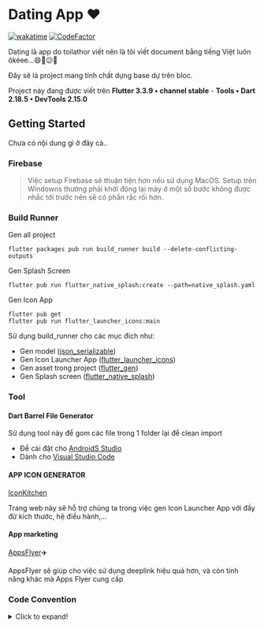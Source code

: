 # Dating App ❤️

[![wakatime](https://wakatime.com/badge/user/dbffe694-c211-47a5-82ed-ff362b1a7a4a/project/b84a69e5-3a93-4554-ac83-4cb81cc2a0b4.svg)](https://wakatime.com/badge/user/dbffe694-c211-47a5-82ed-ff362b1a7a4a/project/b84a69e5-3a93-4554-ac83-4cb81cc2a0b4) [![CodeFactor](https://www.codefactor.io/repository/github/toilathor/learnflutter/badge)](https://www.codefactor.io/repository/github/toilathor/learnflutter)

Dating là app do toilathor viết nên là tôi viết document bằng tiếng Việt luôn ôkéee...😄🚀️😕🎉️

Đây sẽ là project mang tính chất dựng base dự trên bloc.

Project này đang được viết trên **Flutter 3.3.9 • channel stable** - **Tools • Dart 2.18.5 • DevTools 2.15.0**

## Getting Started

Chưa có nội dung gì ở đây cả..

### Firebase

> Việc setup Firebase sẽ thuận tiện hơn nếu sử dụng MacOS. Setup trên Windowns thường phải khởi động
> lại máy ở một số bước không được nhắc tới trước nên sẽ có phần rắc rối hơn.

### Build Runner

Gen all project
```shell
flutter packages pub run build_runner build --delete-conflicting-outputs
```

Gen Splash Screen
```shell
flutter pub run flutter_native_splash:create --path=native_splash.yaml
```

Gen Icon App
```shell
flutter pub get
flutter pub run flutter_launcher_icons:main
```

Sử dụng build_runner cho các mục đích như:

* Gen model ([json_serializable](https://pub.dev/packages/json_serializable))
* Gen Icon Launcher App ([flutter_launcher_icons](https://pub.dev/packages/flutter_launcher_icons))
* Gen asset trong project ([flutter_gen](https://pub.dev/packages/flutter_gen))
* Gen Splash screen ([flutter_native_splash](https://pub.dev/packages/flutter_native_splash))

### Tool

#### Dart Barrel File Generator

Sử dụng tool này để gom các file trong 1 folder lại để clean import

* Để cài đặt cho [AndroidS Studio](https://plugins.jetbrains.com/plugin/18980-dart-barrel-file-generator)
* Dành cho [Visual Studio Code](https://marketplace.visualstudio.com/items?itemName=miquelddg.dart-barrel-file-generator&ssr=false#overview)

#### APP ICON GENERATOR

[IconKitchen](https://icon.kitchen)

Trang web này sẽ hỗ trợ chúng ta trong việc gen Icon Launcher App với đầy đử kích thước, hệ điều
hành,...

#### App marketing

[AppsFlyer](https://www.appsflyer.com)✈️

AppsFlyer sẽ giúp cho việc sử dụng deeplink hiệu quả hơn, và còn tính năng
khác mà Apps Flyer cung cấp

### Code Convention

<details>
<summary>Click to expand!</summary>

#### Naming convention:

Classes, enums, typedefs, và extensions nên được đặt tên với ký tự đầu mỗi từ được viết hoa:
Ex: UpperCamelCase

```none
class MainScreen { ... }
enum MainItem { .. }
typedef Predicate<T> = bool Function(T value);
extension MyList<T> on List<T> { ... }
```

Libraries, packages, directories, và source files thì nên viết thường và có dấu gạch dưới giữa 2 từ:
Ex: lowercase_with_underscores

```none
library firebase_dynamic_links;
import 'socket/socket_manager.dart';
```

Variables, constants, parameters, và named parameters sẽ tương tự như Class nhưng ký tự đầu tiên sẽ
viết thường : Ex: lowerCamelCase

```none
var item;
const bookPrice = 3.14;
final urlScheme = RegExp('^([a-z]+):');
void sum(int bookPrice) {
  // ...
}
```

#### relative imports for files in lib

Để tránh nhầm lẫn khi cùng một class được import bằng 2 cách khác nhau thì nên sử dụng relative
import

```none
// Don't
import 'package:demo/src/utils/dialog_utils.dart';


// Do
import '../../../utils/dialog_utils.dart';
```

#### Specify types for class member

Nhớ rằng luôn luôn khai báo kiểu của member nếu như kiểu của nó được xác định, hạn chế khai báo kiểu
var

```none

//Don't
var item = 10;
final car = Car();
const timeOut = 2000;


//Do
int item = 10;
final Car bar = Car();
String name = 'john';
const int timeOut = 20;
```

#### Avoid using as instead, use is operator

```none

//Don't
(item as Animal).name = 'Lion';


//Do
if (item is Animal)
  item.name = 'Lion';
```

#### Use if condition instead of conditional expression

Nếu gặp phải trường hợp cần render dựa vào một điều kiện nào đó thì nên sử dụng lệnh if thay cho
conditional expression

```none

//Don't
Widget getText(BuildContext context) {
  return Row(
    children: [
      Text("Hello"),
      Platform.isAndroid ? Text("Android") : null,
      Platform.isAndroid ? Text("Android") : SizeBox(),
      Platform.isAndroid ? Text("Android") : Container(),
    ]
  );
}


//Do
Widget getText(BuildContext context) {
  return Row(
      children: 
      [
        Text("Hello"), 
        if (Platform.isAndroid) Text("Android")
      ]
  );
}
```

#### Use ?? and ?. operators

```none
//Don't
v = a == null ? b : a;

//Do
v = a ?? b;


//Don't
v = a == null ? null : a.b;

//Do
v = a?.b;
```

#### Use spread collections

```none

//Don't
var y = [4,5,6];
var x = [1,2];
x.addAll(y);


//Do
var y = [4,5,6];
var x = [1,2,...y];
```

##### Use Cascades Operator

```none
// Don't
var path = Path();
path.lineTo(0, size.height);
path.lineTo(size.width, size.height);
path.lineTo(size.width, 0);
path.close();  


// Do
var path = Path()
..lineTo(0, size.height)
..lineTo(size.width, size.height)
..lineTo(size.width, 0)
..close(); 
```

#### Use raw string

Raw String được dùng khi trong string có chứa dấu gạch chéo hoặc ký tự $

```none
//Don't
var s = 'This is demo string \\ and \$';


//Do
var s = r'This is demo string \ and $';
```

#### Don’t explicitly initialize variables null

Mặc định khi khai báo không có value thì memeber sẽ mang giá trị null nên việc khai báo null là
không cần thiết

```none

//Don't
int _item = null;


//Do
int _item;
```

#### Use expression function bodies

```none
//Don't
get width {
  return right - left;
}
Widget getProgressBar() {
  return CircularProgressIndicator(
    valueColor: AlwaysStoppedAnimation<Color>(Colors.blue),
  );
}


//Do
get width => right - left;
Widget getProgressBar() => CircularProgressIndicator(
      valueColor: AlwaysStoppedAnimation<Color>(Colors.blue),
    );
```

#### Split widget into different Widgets.

Khi setState() called trong một state thì tất cả widget con sẽ rebuild nên ở đây chúng ta nên chia
nhỏ các widget và gọi setState trong mỗi widget đó để đảm bảo performance

```none
Scaffold(
  appBar: CustomAppBar(title: "Verify Code"), // Sub Widget
  body: Container(
    child: Column(
      crossAxisAlignment: CrossAxisAlignment.start,
      children: <Widget>[
        TimerView( // Sub Widget
            key: _timerKey,
            resendClick: () {})
      ],
    ),
  ),
)
```

#### Use ListView.builder for a long list

#### Use Const in Widgets

```none
Container(
      padding: const EdgeInsets.only(top: 10),
      color: Colors.black,
      child: const Center(
        child: const Text(
          "No Data found",
          style: const TextStyle(fontSize: 30, fontWeight: FontWeight.w800),
        ),
      ),
    );
```

</details>
